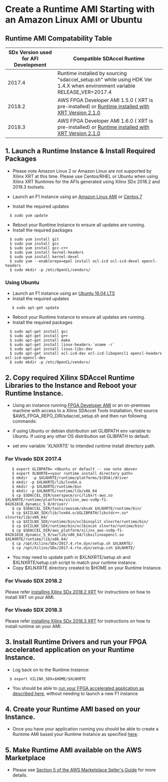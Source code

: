 # Create a Runtime AMI Starting with an Amazon Linux AMI or Ubuntu                          

## Runtime AMI Compatability Table

  | SDx Version used for AFI Development |	Compatible SDAccel Runtime |
  |--------------------------------------|-----------------------------|
  | 2017.4 |	Runtime installed by sourcing "sdaccel_setup.sh" while using HDK Ver 1.4.X when environment variable    RELEASE_VER=2017.4 |
  | 2018.2 |	AWS FPGA Developer AMI 1.5.0 ( XRT is pre-installed) or [Runtime installed with XRT Version 2.1.0](https://www.xilinx.com/html_docs/xilinx2018_2_xdf/sdaccel_doc/ejy1538090924727.html) |
  | 2018.3 |    AWS FPGA Developer AMI 1.6.0 ( XRT is pre-installed) or [Runtime installed with XRT Version 2.1.0](https://xilinx.github.io/XRT/2018.3/html/build.html) |

## 1. Launch a Runtime Instance & Install Required Packages 

* Please note Amazon Linux 2 or Amazon Linux are not supported by Xilinx XRT at this time. Please use Centos/RHEL or Ubuntu when using Xilinx XRT Runtimes for the AFIs generated using Xilinx SDx 2018.2 and 2018.3 toolsets.

* Launch an F1 instance using an [Amazon Linux AMI](https://aws.amazon.com/marketplace/pp/B00635Y2IW) or [Centos 7](https://aws.amazon.com/marketplace/pp/B00O7WM7QW) 
* Install the required updates

````
  $ sudo yum update
````
* Reboot your Runtime Instance to ensure all updates are running.
* Install the required packages
````
  $ sudo yum install git
  $ sudo yum install gcc
  $ sudo yum install gcc-c++          
  $ sudo yum install kernel-headers   
  $ sudo yum install kernel-devel     
  $ sudo yum --enablerepo=epel install ocl-icd ocl-icd-devel opencl-headers
  $ sudo mkdir -p /etc/OpenCL/vendors/
````  

### Using Ubuntu

* Launch an F1 instance using an [Ubuntu 16.04 LTS](https://aws.amazon.com/marketplace/pp/B01JBL2I8U)
* Install the required updates
````
   $ sudo apt-get update  
````
* Reboot your Runtime Instance to ensure all updates are running.
* Install the required packages
````
  $ sudo apt-get install gcc
  $ sudo apt-get install g++          
  $ sudo apt-get install make
  $ sudo apt-get install linux-headers-`uname -r`   
  $ sudo apt-get install linux-libc-dev     
  $ sudo apt-get install ocl-icd-dev ocl-icd-libopencl1 opencl-headers ocl-icd-opencl-dev
  $ sudo mkdir -p /etc/OpenCL/vendors/
````  


## 2. Copy required Xilinx SDAccel Runtime Libraries to the Instance and Reboot your Runtime Instance. 

* Using an instance running [FPGA Developer AMI](https://aws.amazon.com/marketplace/pp/B06VVYBLZZ) or an on-premises machine with access to a Xilinx SDAccel Tools Installation, first source $AWS_FPGA_REPO_DIR/sdaccel_setup.sh  and then run following commands:

* if using Ubuntu or debian distribution set GLIBPATH env variable to Ubuntu. If using any other OS distribution set GLIBPATH to default. 

* set env variable 'XLNXRTE' to intended runtime install directory path.

### **For Vivado SDX 2017.4**

````
   $ export GLIBPATH= <Ubuntu or default -- see note above>
   $ export XLNXRTE=<your runtime install directory path>
   $ mkdir  -p $XLNXRTE/runtime/platforms/$(DSA)/driver
   $ mkdir -p $XLNXRTE/lib/lnx64.o
   $ mkdir -p $XLNXRTE/runtime/bin
   $ mkdir -p $XLNXRTE/runtime/lib/x86_64
   $ cp $SDACCEL_DIR/userspace/src/libxrt-aws.so $XLNXRTE/runtime/platforms/xilinx_aws-vu9p-f1-04261818_dynamic_5_0/driver/
   $ cp $SDACCEL_DIR/tools/awssak/xbsak $XLNXRTE/runtime/bin/
   $ cp $XIILNX_SDX/lib/lnx64.o/$GLIBPATH/libstdc++.so* xlnxrte/lib/x86_64/
   $ cp $XIILNX_SDX/runtime/bin/xclbinsplit xlnxrte/runtime/bin/
   $ cp $XIILNX_SDX/runtime/bin/xclbincat xlnxrte/runtime/bin/
   $ cp $SDACCEL_DIR/aws_platform/xilinx_aws-vu9p-f1-04261818_dynamic_5_0/sw/lib/x86_64/libxilinxopencl.so $XLNXRTE/runtime/lib/x86_64/
   $ cp /opt/Xilinx/SDx/2017.4.rte.dyn/setup.sh $XLNXRTE/
   $ cp /opt/Xilinx/SDx/2017.4.rte.dyn/setup.csh $XLNXRTE/
````
* You may need to update path in $XLNXRTE/setup.sh and $XLNXRTE/setup.csh script to match your runtime instance.
* Copy $XLNXRTE directory created to $HOME on your Runtime Instance.

### **For Vivado SDX 2018.2** 

 Please refer [installing Xilinx SDx 2018.2 XRT](https://www.xilinx.com/html_docs/xilinx2018_2_xdf/sdaccel_doc/ejy1538090924727.html) for instructions on how to install XRT on your AMI.
 
### **For Vivado SDX 2018.3**
 
 Please refer [installing Xilinx SDx 2018.3 XRT](https://xilinx.github.io/XRT/2018.3/html/build.html) for instructions on how to install runtime on your AMI.

## 3. Install Runtime Drivers and run your FPGA accelerated application on your Runtime Instance. 
* Log back on to the Runtime Instance:

```
  $ export XILINX_SDX=$HOME/$XLNXRTE
````
* You should be able to [run your FPGA accelerated application as described here](https://github.com/aws/aws-fpga/tree/master/SDAccel#runonf1), without needing to launch a new F1 instance


## 4. Create your Runtime AMI based on your Instance.

* Once you have your application running you should be able to create a Runtime AMI based your Runtime Instance as specified [here](http://docs.aws.amazon.com/AWSEC2/latest/UserGuide/creating-an-ami-ebs.html).

## 5. Make Runtime AMI available on the AWS Marketplace

* Please see [Section 5 of the AWS Marketplace Seller's Guide](https://awsmp-loadforms.s3.amazonaws.com/AWS_Marketplace_-_Seller_Guide.pdf#page=19) for more details. 

